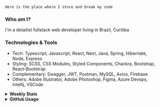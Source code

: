 ```
Here is the place where I store and break my code
```
### Who am I?
I'm a detailist fullstack web developer living in Brazil, Curitiba

### Technologies & Tools
- Tech: Typescript, Javascript, React, Next, Java, Spring, Hibernate, Node, Express
- Styling: SCSS, CSS Modules, Styled Components, Chackra, Bootstrap, React-Bootstrap
- Complementary: Swagger, JWT, Postman, MySQL, Axios, Firebase
- Others: Adobe Illustrator, Adobe Photoshop, Figma, Azure Devops, Intellij, VSCode

<details>
  <summary><b> Weekly Stats</b></summary>
<!--START_SECTION:waka-->

```text
Java             22 hrs 3 mins   ████████████████████░░░░░   79.49 %
TypeScript       2 hrs 31 mins   ██▒░░░░░░░░░░░░░░░░░░░░░░   09.11 %
XML              56 mins         █░░░░░░░░░░░░░░░░░░░░░░░░   03.39 %
GitIgnore file   41 mins         ▓░░░░░░░░░░░░░░░░░░░░░░░░   02.48 %
Properties       38 mins         ▓░░░░░░░░░░░░░░░░░░░░░░░░   02.34 %
Markdown         27 mins         ▒░░░░░░░░░░░░░░░░░░░░░░░░   01.67 %
```

<!--END_SECTION:waka-->
</details>

<details>
  <summary><b> GitHub Usage</b></summary>
  
[![Top Langs](https://github-readme-stats.vercel.app/api/top-langs/?username=gxlpes&&langs_count=9&layout=compact)](https://github.com/anuraghazra/github-readme-stats)

</details>
